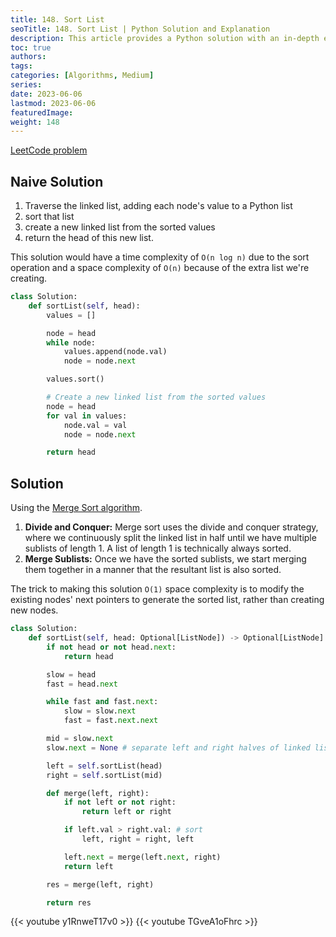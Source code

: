 ```yaml
---
title: 148. Sort List
seoTitle: 148. Sort List | Python Solution and Explanation
description: This article provides a Python solution with an in-depth explanation for the LeetCode problem 148. Sort List.
toc: true
authors:
tags: 
categories: [Algorithms, Medium]
series:
date: 2023-06-06
lastmod: 2023-06-06
featuredImage:
weight: 148
---
```


[LeetCode problem](https://leetcode.com/problems/sort-list/)

## Naive Solution

1. Traverse the linked list, adding each node's value to a Python list
2. sort that list
3. create a new linked list from the sorted values
4. return the head of this new list. 

This solution would have a time complexity of `O(n log n)` due to the sort operation and a space complexity of `O(n)` because of the extra list we're creating.


```python
class Solution:
    def sortList(self, head):
        values = []

        node = head
        while node:
            values.append(node.val)
            node = node.next

        values.sort()

        # Create a new linked list from the sorted values
        node = head
        for val in values:
            node.val = val
            node = node.next

        return head
```

## Solution

Using the [Merge Sort algorithm](/en/tracks/algorithms-101/algorithms/#sort).

1. **Divide and Conquer:** Merge sort uses the divide and conquer strategy, where we continuously split the linked list in half until we have multiple sublists of length 1. A list of length 1 is technically always sorted.
2. **Merge Sublists:** Once we have the sorted sublists, we start merging them together in a manner that the resultant list is also sorted.

The trick to making this solution `O(1)` space complexity is to modify the existing nodes' next pointers to generate the sorted list, rather than creating new nodes.

```python
class Solution:
    def sortList(self, head: Optional[ListNode]) -> Optional[ListNode]:
        if not head or not head.next:
            return head

        slow = head
        fast = head.next

        while fast and fast.next:
            slow = slow.next
            fast = fast.next.next

        mid = slow.next
        slow.next = None # separate left and right halves of linked list

        left = self.sortList(head)
        right = self.sortList(mid)

        def merge(left, right):
            if not left or not right:
                return left or right

            if left.val > right.val: # sort
                left, right = right, left

            left.next = merge(left.next, right)
            return left

        res = merge(left, right)

        return res
```

{{< youtube y1RnweT17v0 >}}
{{< youtube TGveA1oFhrc >}}
